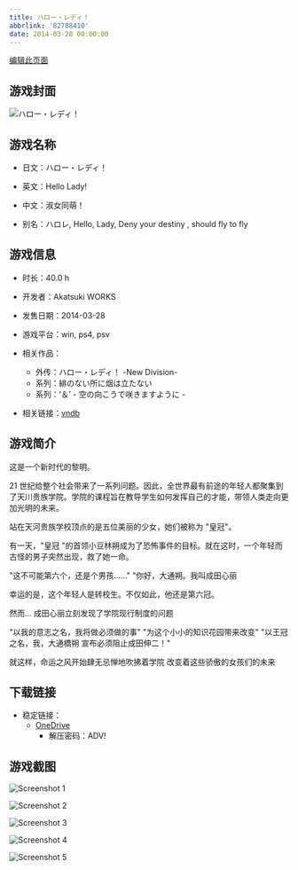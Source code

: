 ```yaml
---
title: ハロー・レディ！
abbrlink: '82788410'
date: 2014-03-28 00:00:00
---
```

[编辑此页面](https://github.com/ACG-3/ADV3-source/blob/main/source/_posts/games/%E3%83%8F%E3%83%AD%E3%83%BC%E3%83%BB%E3%83%AC%E3%83%87%E3%82%A3%EF%BC%81.md)

## 游戏封面

![ハロー・レディ！](https://pan.timero.xyz/onedrive/img_lib_001/%E3%83%8F%E3%83%AD%E3%83%BC%E3%83%BB%E3%83%AC%E3%83%87%E3%82%A3%EF%BC%81_cover.avif)


## 游戏名称

- 日文：ハロー・レディ！
- 英文：Hello Lady!
- 中文：淑女同萌！

- 别名：ハロレ, Hello, Lady, Deny your destiny , should fly to fly


## 游戏信息

- 时长：40.0 h
- 开发者：Akatsuki WORKS
- 发售日期：2014-03-28
- 游戏平台：win, ps4, psv
- 相关作品：
   - 外传：ハロー・レディ！ -New Division-
   - 系列：緋のない所に烟は立たない
   - 系列：‘＆’ - 空の向こうで咲きますように -

- 相关链接：[vndb](https://vndb.org/v13631)


## 游戏简介

这是一个新时代的黎明。

21 世纪给整个社会带来了一系列问题。因此，全世界最有前途的年轻人都聚集到了天川贵族学院。学院的课程旨在教导学生如何发挥自己的才能，带领人类走向更加光明的未来。

站在天河贵族学校顶点的是五位美丽的少女，她们被称为 "皇冠"。

有一天，"皇冠 "的首领小豆林朔成为了恐怖事件的目标。就在这时，一个年轻而古怪的男子突然出现，救了她一命。

"这不可能第六个，还是个男孩......"
"你好，大通朔。我叫成田心丽

幸运的是，这个年轻人是转校生。不仅如此，他还是第六冠。

然而...
成田心丽立刻发现了学院现行制度的问题

"以我的意志之名，我将做必须做的事" "为这个小小的知识花园带来改变"
"以王冠之名，我，大通橋朔 宣布必须阻止成田伸二！"

就这样，命运之风开始肆无忌惮地吹拂着学院 改变着这些骄傲的女孩们的未来




## 下载链接

- 稳定链接：
    - [OneDrive](https://pan.timero.xyz/onedrive/adv_lib_001/%E3%83%8F%E3%83%AD%E3%83%BC%E3%83%BB%E3%83%AC%E3%83%87%E3%82%A3%EF%BC%81)
        - 解压密码：ADV!



## 游戏截图


![Screenshot 1](https://pan.timero.xyz/onedrive/img_lib_001/%E3%83%8F%E3%83%AD%E3%83%BC%E3%83%BB%E3%83%AC%E3%83%87%E3%82%A3%EF%BC%81_Screenshot_1.avif)

![Screenshot 2](https://pan.timero.xyz/onedrive/img_lib_001/%E3%83%8F%E3%83%AD%E3%83%BC%E3%83%BB%E3%83%AC%E3%83%87%E3%82%A3%EF%BC%81_Screenshot_2.avif)

![Screenshot 3](https://pan.timero.xyz/onedrive/img_lib_001/%E3%83%8F%E3%83%AD%E3%83%BC%E3%83%BB%E3%83%AC%E3%83%87%E3%82%A3%EF%BC%81_Screenshot_3.avif)

![Screenshot 4](https://pan.timero.xyz/onedrive/img_lib_001/%E3%83%8F%E3%83%AD%E3%83%BC%E3%83%BB%E3%83%AC%E3%83%87%E3%82%A3%EF%BC%81_Screenshot_4.avif)

![Screenshot 5](https://pan.timero.xyz/onedrive/img_lib_001/%E3%83%8F%E3%83%AD%E3%83%BC%E3%83%BB%E3%83%AC%E3%83%87%E3%82%A3%EF%BC%81_Screenshot_5.avif)

